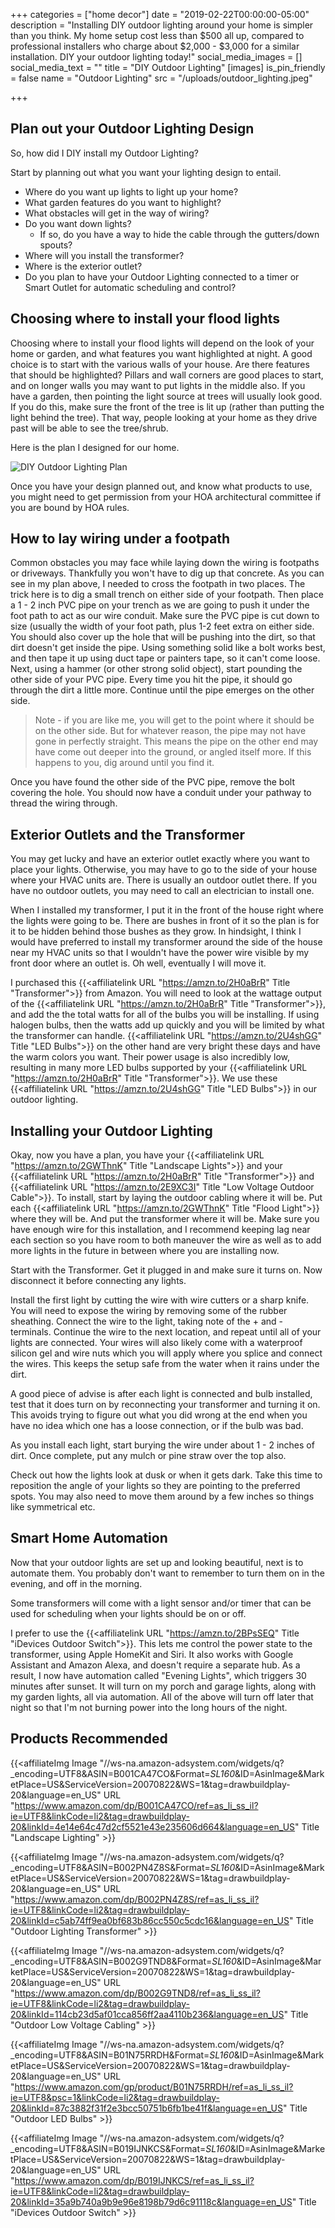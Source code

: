 +++
categories = ["home decor"]
date = "2019-02-22T00:00:00-05:00"
description = "Installing DIY outdoor lighting around your home is simpler than you think.  My home setup cost less than $500 all up, compared to professional installers who charge about $2,000 - $3,000 for a similar installation. DIY your outdoor lighting today!"
social_media_images = []
social_media_text = ""
title = "DIY Outdoor Lighting"
[images]
is_pin_friendly = false
name = "Outdoor Lighting"
src = "/uploads/outdoor_lighting.jpeg"

+++
## Plan out your Outdoor Lighting Design

So, how did I DIY install my Outdoor Lighting?

Start by planning out what you want your lighting design to entail.

* Where do you want up lights to light up your home?
* What garden features do you want to highlight?
* What obstacles will get in the way of wiring?
* Do you want down lights?
  * If so, do you have a way to hide the cable through the gutters/down spouts?
* Where will you install the transformer?
* Where is the exterior outlet?
* Do you plan to have your Outdoor Lighting connected to a timer or Smart Outlet for automatic scheduling and control?

## Choosing where to install your flood lights

Choosing where to install your flood lights will depend on the look of your home or garden, and what features you want highlighted at night.  A good choice is to start with the various walls of your house.  Are there features that should be highlighted?  Pillars and wall corners are good places to start, and on longer walls you may want to put lights in the middle also.  If you have a garden, then pointing the light source at trees will usually look good.  If you do this, make sure the front of the tree is lit up (rather than putting the light behind the tree).  That way, people looking at your home as they drive past will be able to see the tree/shrub.

Here is the plan I designed for our home.

![DIY Outdoor Lighting Plan](/uploads/Outdoor-Lighting-Plan.png "DIY Outdoor Lighting Plan")

Once you have your design planned out, and know what products to use, you might need to get permission from your HOA architectural committee if you are bound by HOA rules.

## How to lay wiring under a footpath

Common obstacles you may face while laying down the wiring is footpaths or driveways.  Thankfully you won't have to dig up that concrete.  As you can see in my plan above, I needed to cross the footpath in two places.  The trick here is to dig a small trench on either side of your footpath.  Then place a 1 - 2 inch PVC pipe on your trench as we are going to push it under the foot path to act as our wire conduit.  Make sure the PVC pipe is cut down to size (usually the width of your foot path, plus 1-2 feet extra on either side. You should also cover up the hole that will be pushing into the dirt, so that dirt doesn't get inside the pipe.  Using something solid like a bolt works best, and then tape it up using duct tape or painters tape, so it can't come loose.  Next, using a hammer (or other strong solid object), start pounding the other side of your PVC pipe.  Every time you hit the pipe, it should go through the dirt a little more.  Continue until the pipe emerges on the other side.

> Note - if you are like me, you will get to the point where it should be on the other side.  But for whatever reason, the pipe may not have gone in perfectly straight.  This means the pipe on the other end may have come out deeper into the ground, or angled itself more.  If this happens to you, dig around until you find it.

Once you have found the other side of the PVC pipe, remove the bolt covering the hole.  You should now have a conduit under your pathway to thread the wiring through.

## Exterior Outlets and the Transformer

You may get lucky and have an exterior outlet exactly where you want to place your lights.  Otherwise, you may have to go to the side of your house where your HVAC units are.  There is usually an outdoor outlet there.  If you have no outdoor outlets, you may need to call an electrician to install one.

When I installed my transformer, I put it in the front of the house right where the lights were going to be. There are bushes in front of it so the plan is for it to be hidden behind those bushes as they grow. In hindsight, I think I would have preferred to install my transformer around the side of the house near my HVAC units so that I wouldn't have the power wire visible by my front door where an outlet is.  Oh well, eventually I will move it.

I purchased this {{<affiliatelink URL "https://amzn.to/2H0aBrR" Title "Transformer">}} from Amazon.  You will need to look at the wattage output of the {{<affiliatelink URL "https://amzn.to/2H0aBrR" Title "Transformer">}}, and add the the total watts for all of the bulbs you will be installing.  If using halogen bulbs, then the watts add up quickly and you will be limited by what the transformer can handle.  {{<affiliatelink URL "https://amzn.to/2U4shGG" Title "LED Bulbs">}} on the other hand are very bright these days and have the warm colors you want.  Their power usage is also incredibly low, resulting in many more LED bulbs supported by your {{<affiliatelink URL "https://amzn.to/2H0aBrR" Title "Transformer">}}.  We use these {{<affiliatelink URL "https://amzn.to/2U4shGG" Title "LED Bulbs">}}  in our outdoor lighting.

## Installing your Outdoor Lighting

Okay, now you have a plan, you have your {{<affiliatelink URL "https://amzn.to/2GWThnK" Title "Landscape Lights">}} and your {{<affiliatelink URL "https://amzn.to/2H0aBrR" Title "Transformer">}} and {{<affiliatelink URL "https://amzn.to/2E9XC3I" Title "Low Voltage Outdoor Cable">}}.  To install, start by laying the outdoor cabling where it will be.  Put each {{<affiliatelink URL "https://amzn.to/2GWThnK" Title "Flood Light">}} where they will be.  And put the transformer where it will be.  Make sure you have enough wire for this installation, and I recommend keeping lag near each section so you have room to both maneuver the wire as well as to add more lights in the future in between where you are installing now.

Start with the Transformer.  Get it plugged in and make sure it turns on.  Now disconnect it before connecting any lights.

Install the first light by cutting the wire with wire cutters or a sharp knife.  You will need to expose the wiring by removing some of the rubber sheathing.  Connect the wire to the light, taking note of the + and - terminals.  Continue the wire to the next location, and repeat until all of your lights are connected.  Your wires will also likely come with a waterproof silicon gel and wire nuts which you will apply where you splice and connect the wires.  This keeps the setup safe from the water when it rains under the dirt.

A good piece of advise is after each light is connected and bulb installed, test that it does turn on by reconnecting your transformer and turning it on.  This avoids trying to figure out what you did wrong at the end when you have no idea which one has a loose connection, or if the bulb was bad.

As you install each light, start burying the wire under about 1 - 2 inches of dirt.  Once complete, put any mulch or pine straw over the top also.

Check out how the lights look at dusk or when it gets dark.  Take this time to reposition the angle of your lights so they are pointing to the preferred spots.  You may also need to move them around by a few inches so things like symmetrical etc.

## Smart Home Automation

Now that your outdoor lights are set up and looking beautiful, next is to automate them.  You probably don't want to remember to turn them on in the evening, and off in the morning.

Some transformers will come with a light sensor and/or timer that can be used for scheduling when your lights should be on or off.

I prefer to use the {{<affiliatelink URL "https://amzn.to/2BPsSEQ" Title "iDevices Outdoor Switch">}}.  This lets me control the power state to the transformer, using Apple HomeKit and Siri.  It also works with Google Assistant and Amazon Alexa, and doesn't require a separate hub.  As a result, I now have automation called "Evening Lights", which triggers 30 minutes after sunset.  It will turn on my porch and garage lights, along with my garden lights, all via automation.  All of the above will turn off later that night so that I'm not burning power into the long hours of the night.

## Products Recommended

<div class="box alt">

<div class="row">  
<div class="col-4">

{{<affiliateImg Image "//ws-na.amazon-adsystem.com/widgets/q?_encoding=UTF8&ASIN=B001CA47CO&Format=_SL160_&ID=AsinImage&MarketPlace=US&ServiceVersion=20070822&WS=1&tag=drawbuildplay-20&language=en_US" URL "https://www.amazon.com/dp/B001CA47CO/ref=as_li_ss_il?ie=UTF8&linkCode=li2&tag=drawbuildplay-20&linkId=4e14e64c47d2cf5521e43e235606d664&language=en_US" Title "Landscape Lighting" >}}

</div>

<div class="col-4">

{{<affiliateImg Image "//ws-na.amazon-adsystem.com/widgets/q?_encoding=UTF8&ASIN=B002PN4Z8S&Format=_SL160_&ID=AsinImage&MarketPlace=US&ServiceVersion=20070822&WS=1&tag=drawbuildplay-20&language=en_US" URL "https://www.amazon.com/dp/B002PN4Z8S/ref=as_li_ss_il?ie=UTF8&linkCode=li2&tag=drawbuildplay-20&linkId=c5ab74ff9ea0bf683b86cc550c5cdc16&language=en_US" Title "Outdoor Lighting Transformer" >}}

</div>  
<div class="col-4">

{{<affiliateImg Image "//ws-na.amazon-adsystem.com/widgets/q?_encoding=UTF8&ASIN=B002G9TND8&Format=_SL160_&ID=AsinImage&MarketPlace=US&ServiceVersion=20070822&WS=1&tag=drawbuildplay-20&language=en_US" URL "https://www.amazon.com/dp/B002G9TND8/ref=as_li_ss_il?ie=UTF8&linkCode=li2&tag=drawbuildplay-20&linkId=114cb23d5af01cca856ff2aa4110b236&language=en_US" Title "Outdoor Low Voltage Cabling" >}}

</div>

</div>

<div class="row">

<div class="col-4">

{{<affiliateImg Image "//ws-na.amazon-adsystem.com/widgets/q?_encoding=UTF8&ASIN=B01N75RRDH&Format=_SL160_&ID=AsinImage&MarketPlace=US&ServiceVersion=20070822&WS=1&tag=drawbuildplay-20&language=en_US" URL "https://www.amazon.com/gp/product/B01N75RRDH/ref=as_li_ss_il?ie=UTF8&psc=1&linkCode=li2&tag=drawbuildplay-20&linkId=87c3882f31f2e3bcc50751b6fb1be41f&language=en_US" Title "Outdoor LED Bulbs" >}}

</div>

<div class="col-4">

{{<affiliateImg Image "//ws-na.amazon-adsystem.com/widgets/q?_encoding=UTF8&ASIN=B019IJNKCS&Format=_SL160_&ID=AsinImage&MarketPlace=US&ServiceVersion=20070822&WS=1&tag=drawbuildplay-20&language=en_US" URL "https://www.amazon.com/dp/B019IJNKCS/ref=as_li_ss_il?ie=UTF8&linkCode=li2&tag=drawbuildplay-20&linkId=35a9b740a9b9e96e8198b79d6c91118c&language=en_US" Title "iDevices Outdoor Switch" >}}

</div>

</div>

</div>